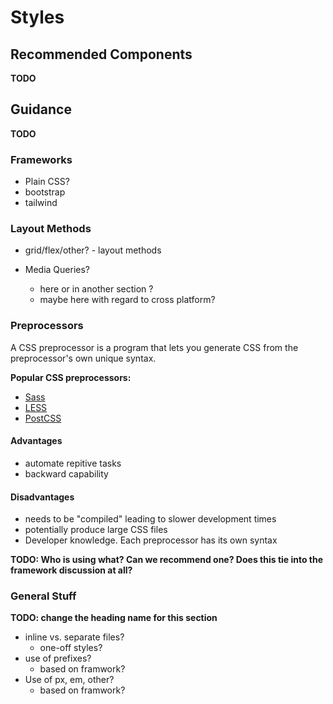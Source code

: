 # Styles

## Recommended Components

**TODO**

## Guidance

**TODO**

### Frameworks

* Plain CSS?
* bootstrap
* tailwind

### Layout Methods

* grid/flex/other? - layout methods

* Media Queries?
  * here or in another section ?
  * maybe here with regard to cross platform?

### Preprocessors

A CSS preprocessor is a program that lets you generate CSS from the preprocessor's own unique syntax.

**Popular CSS preprocessors:**

* [Sass](https://sass-lang.com/)
* [LESS](https://lesscss.org/)
* [PostCSS](https://postcss.org/)

#### Advantages

* automate repitive tasks
* backward capability

#### Disadvantages

* needs to be "compiled" leading to slower development times
* potentially produce large CSS files
* Developer knowledge.  Each preprocessor has its own syntax


**TODO: Who is using what?  Can we recommend one?  Does this tie into the framework discussion at all?**

### General Stuff

**TODO: change the heading name for this section**

* inline vs. separate files?
  * one-off styles?
* use of prefixes?
  * based on framwork?
* Use of px, em, other?
  * based on framwork?
